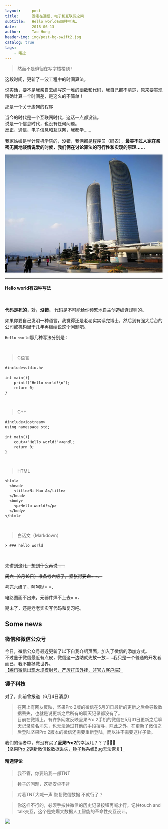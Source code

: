 ```yaml
---
layout:     post
title:      游走在通信、电子和互联网之间
subtitle:   Hello world有四种写法…
date:       2018-06-13
author:     Tao Hong
header-img: img/post-bg-swift2.jpg
catalog: true
tags:
    - 瞎扯
---
```


> 然而不是徘徊在写字楼楼顶 !

这段时间，更新了一波工程中的时间算法。

说实话，要不是我亲自去编写这一堆的函数和代码，我自己都不清楚，原来要实现精确计算一个时间差，是这么的不简单！

<del>那是一个关于虐狗的程序</del>

当今的时代是一个互联网时代，这话一点都没错。  
说是一个信息时代，也没有任何问题。  
反正，通信、电子信息和互联网，我都学……

我家姑娘是学计算机学院的，没错，我俩都是程序员（码农），**最美不过人家在亲密无间地谈情说爱的时候，我们俩在讨论算法的可行性和实现的原理……**

[![shimao](https://github.com/TaohongMaxwell/TaohongMaxwell.github.io/raw/master/img/amoy/hxsm.jpg)](https://mp.weixin.qq.com/s?__biz=MzI4MTkwNzk4Mw==&mid=2247484316&idx=1&sn=4efbe461230ce6cd9cde196ca859a56d&chksm=eba345fcdcd4ccea202e7eca36b6ad8670258dc34d42336cffe81ee3d5fb56bca6497ed61840#rd)

---

#### Hello world有四种写法

<br>

**代码是死的，对，没错，** 代码是不可能给你频繁地自主创造编译规则的。

如果你要自己发明一种语言，我觉得还是老老实实读完博士，然后到有强大后台的公司或机构里干几年再继续说这个问题吧。

`Hello world`那几种写法分别是：

<br>

> C语言

```
#include<stdio.h>

int main(){
    printf("Hello world!\n");
    return 0;
}
```
<br>

> C++

```
#include<iostream>
using namespace std;

int main(){
    cout<<"Hello world!"<<endl;
    return 0;
}
```
<br>

> HTML

```
<html>
  <head>
    <title>Ni Hao A</title>
  </head>
  <body>
    <p>Hello world!</p>
  </body>
</html>
```
<br>

> 白话文（Markdown）

```
> ### hello world
```

<br>

<del>先讲到这儿，想到什么再说……</del>

<del>周六（6月16日）准备考六级了，紧张得要命= =、</del>

考完六级了，呵呵哒= =、

电路图画不出来，元器件焊不上去= =、

期末了，还是老老实实写代码和复习吧。

## Some news
### 微信和微信公众号
今日，微信公众号最近更新了以下自我介绍页面，加入了微信的添加方式。  
不过鉴于微信最近有点皮，微信这一边呐就先放一放……我只是一个普通的开发者而已，我不能拯救世界。  
[【腾讯微信出现大规模封号，严厉打击外挂、非官方客户端】](https://www.ithome.com/html/android/365261.htm)

### 锤子科技
对了，此前曾报道（6月4日消息）  
> 在网上有网友反映，坚果Pro 2版的微信在5月31日最新的更新之后会导致数据丢失，也就是说更新之后所有的聊天记录都没有了。  
目前在微博上，有许多网友反映坚果Pro 2手机的微信在5月31日更新之后聊天记录莫名消失，也无法通过其他的手段搜寻，除此之外，在更新了微信之后登陆坚果Pro 2版本的微信还需要重新登陆，而以往不需要这样子做。

我们的读者中，有没有买了**坚果Pro2**的幸运儿？？？🛫🛫🛫  
[【坚果Pro 2更新微信致数据丢失，锤子称系统Bug无法恢复】](https://www.ithome.com/html/android/365190.htm)

#### 精选评论
> 我不管，你要赔我一部TNT

> 锤子的问题，这锅安卓不背

> 对着TNT大喊一声 恢复微信数据 不就行了？

>你这样不行的，必须手按住微信的历史记录按钮再喊才行。记住touch and talk交互，这个是完爆大数据人工智能的革命性交互设计。

![](https://img.ithome.com/newsuploadfiles/2018/6/20180615_184819_870.png@wm_1,k_aW1nL3F3LnBuZw==,y_20,o_100,x_20,g_7)
